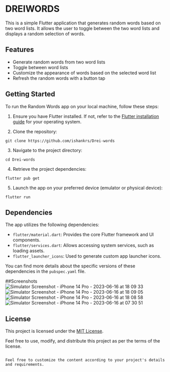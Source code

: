 

# DREIWORDS

This is a simple Flutter application that generates random words based on two word lists. It allows the user to toggle between the two word lists and displays a random selection of words.

## Features

- Generate random words from two word lists
- Toggle between word lists
- Customize the appearance of words based on the selected word list
- Refresh the random words with a button tap

## Getting Started

To run the Random Words app on your local machine, follow these steps:

1. Ensure you have Flutter installed. If not, refer to the [Flutter installation guide](https://flutter.dev/docs/get-started/install) for your operating system.

2. Clone the repository:

```shell
git clone https://github.com/ishankrs/Drei-words
```

3. Navigate to the project directory:

```shell
cd Drei-words
```

4. Retrieve the project dependencies:

```shell
flutter pub get
```

5. Launch the app on your preferred device (emulator or physical device):

```shell
flutter run
```

## Dependencies

The  app utilizes the following dependencies:

- `flutter/material.dart`: Provides the core Flutter framework and UI components.
- `flutter/services.dart`: Allows accessing system services, such as loading assets.
- `flutter_launcher_icons`: Used to generate custom app launcher icons.

You can find more details about the specific versions of these dependencies in the `pubspec.yaml` file.


##Screenshots 
![Simulator Screenshot - iPhone 14 Pro - 2023-06-16 at 18 09 33](https://github.com/ishankrs/Drei-words/assets/78429831/2044b1d7-5265-47de-90b8-4020675c0364)
![Simulator Screenshot - iPhone 14 Pro - 2023-06-16 at 18 09 05](https://github.com/ishankrs/Drei-words/assets/78429831/87d6a871-a5ed-4395-9440-706724179781)
![Simulator Screenshot - iPhone 14 Pro - 2023-06-16 at 18 08 58](https://github.com/ishankrs/Drei-words/assets/78429831/ead017e0-6189-4d93-b881-e077e2c8a141)
![Simulator Screenshot - iPhone 14 Pro - 2023-06-16 at 07 30 51](https://github.com/ishankrs/Drei-words/assets/78429831/7675e6f2-88c1-4044-bf8e-933024761539)


## License

This project is licensed under the [MIT License](LICENSE).

Feel free to use, modify, and distribute this project as per the terms of the license.

```

Feel free to customize the content according to your project's details and requirements.
